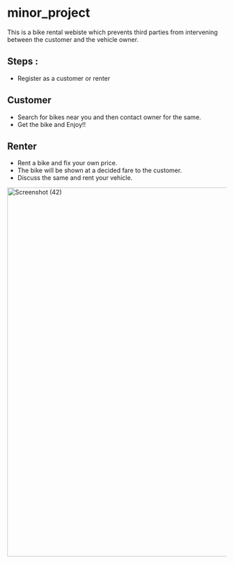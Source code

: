 # minor_project
This is a bike rental webiste which prevents third parties from intervening between the customer and the vehicle owner.

## Steps :
* Register as a customer or renter

## Customer
* Search for bikes near you and then contact owner for the same.
* Get the bike and Enjoy!!

## Renter
* Rent a bike and fix your own price.
* The bike will be shown at a decided fare to the customer.
* Discuss the same and rent your vehicle.

<img width="847" alt="Screenshot (42)" src="https://user-images.githubusercontent.com/34111062/54667906-97844280-4b13-11e9-887b-00beca78d2b6.png">
